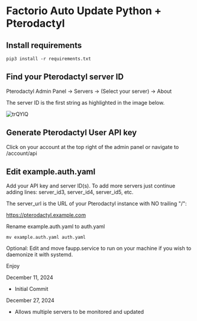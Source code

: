# Factorio Auto Update Python + Pterodactyl
## Install requirements
```
pip3 install -r requirements.txt
```
## Find your Pterodactyl server ID
Pterodactyl Admin Panel -> Servers -> (Select your server) -> About

The server ID is the first string as highlighted in the image below.

![trQYlQ](https://github.com/user-attachments/assets/949895a4-2e27-4796-aad1-1c9660ec5f67)

## Generate Pterodactyl User API key
Click on your account at the top right of the admin panel or navigate to <your pterodactyl panel url>/account/api

## Edit example.auth.yaml
Add your API key and server ID(s). To add more servers just continue adding lines: server_id3, server_id4, server_id5, etc.

The server_url is the URL of your Pterodactyl instance with NO trailing "/":

https://pterodactyl.example.com

Rename example.auth.yaml to auth.yaml
```
mv example.auth.yaml auth.yaml
```
Optional: Edit and move faupp.service to run on your machine if you wish to daemonize it with systemd.

Enjoy

December 11, 2024

- Initial Commit

December 27, 2024

- Allows multiple servers to be monitored and updated
